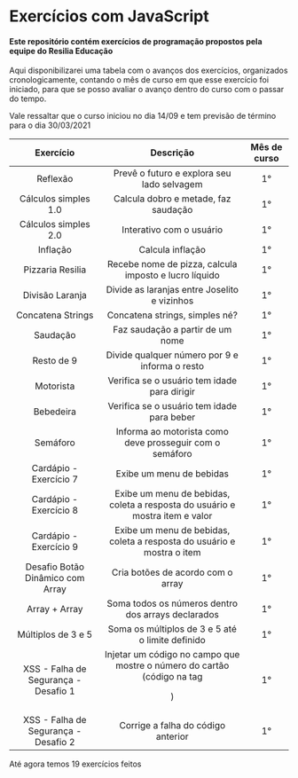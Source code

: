 # Exercícios com JavaScript
#### Este repositório contém exercícios de programação propostos pela equipe do Resilia Educação

Aqui disponibilizarei uma tabela com o avanços dos exercícios, organizados cronologicamente, contando o mês de curso em que esse exercício foi iniciado, para que se posso avaliar o avanço dentro do curso com o passar do tempo.

Vale ressaltar que o curso iniciou no dia 14/09 e tem previsão de término para o dia 30/03/2021

Exercício | Descrição | Mês de curso |
 :--: | :--: | :--: |
Reflexão | Prevê o futuro e explora seu lado selvagem |  1° |
Cálculos simples 1.0 | Calcula dobro e metade, faz saudação |  1° |
Cálculos simples 2.0 | Interativo com o usuário |  1° |
Inflação | Calcula inflação |  1° |
Pizzaria Resilia | Recebe nome de pizza, calcula imposto e  lucro líquido |  1° |
Divisão Laranja | Divide as laranjas entre Joselito e vizinhos |  1° |
Concatena Strings | Concatena strings, simples né? |  1° |
Saudação | Faz saudação a partir de um nome  |  1° |
Resto de 9 | Divide qualquer número por 9 e informa o resto |  1° |
Motorista | Verifica se o usuário tem idade para dirigir  |  1° |
Bebedeira | Verifica se o usuário tem idade para beber  |  1° |
Semáforo | Informa ao motorista como deve prosseguir com o semáforo  |  1° |
Cardápio - Exercício 7 | Exibe um menu de bebidas  |  1° |
Cardápio - Exercício 8 | Exibe um menu de bebidas, coleta a resposta do usuário e mostra item e valor  |  1° |
Cardápio - Exercício 9 | Exibe um menu de bebidas, coleta a resposta do usuário e mostra o item  |  1° |
Desafio Botão Dinâmico com Array | Cria botões de acordo com o array  |  1° |
Array + Array | Soma todos os números dentro dos arrays declarados  |  1° |
Múltiplos de 3 e 5 | Soma os múltiplos de 3 e 5 até o limite definido  |  1° |
XSS - Falha de Segurança - Desafio 1 | Injetar um código no campo que mostre o número do cartão (código na tag <p>)  |  1° |
XSS - Falha de Segurança - Desafio 2 | Corrige a falha do código anterior  |  1° |

Até agora temos 19 exercícios feitos
